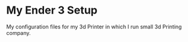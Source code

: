 # My Ender 3 Setup

My configuration files for my 3d Printer in which I run small 3d Printing company.
